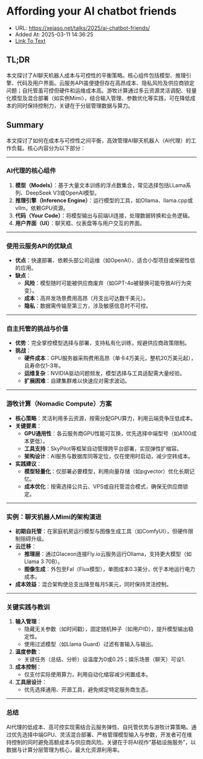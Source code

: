 # Affording your AI chatbot friends
- URL: https://xeiaso.net/talks/2025/ai-chatbot-friends/
- Added At: 2025-03-11 14:36:25
- [Link To Text](2025-03-11-affording-your-ai-chatbot-friends_raw.md)

## TL;DR
本文探讨了AI聊天机器人成本与可控性的平衡策略。核心组件包括模型、推理引擎、代码及用户界面。云服务API虽便捷但存在高昂成本、隐私风险及供应商锁定问题；自托管虽可控但硬件和运维成本高。游牧计算通过多云资源灵活调配、轻量化模型及混合部署（如实例Mimi），结合输入管理、参数优化等实践，可在降低成本的同时保持控制力，关键在于分层管理数据与算力。

## Summary
本文探讨了如何在成本与可控性之间平衡，高效管理AI聊天机器人（AI代理）的工作负载。核心内容分为以下部分：

---

### **AI代理的核心组件**
1. **模型（Models）**：基于大量文本训练的浮点数集合，常见选择包括LLama系列、DeepSeek V3或OpenAI模型。
2. **推理引擎（Inference Engine）**：运行模型的工具，如Ollama、llama.cpp或vllm，依赖GPU资源。
3. **代码（Your Code）**：将模型输出与前端UI连接，处理数据转换和业务逻辑。
4. **用户界面（UI）**：聊天框、仪表盘等与用户交互的界面。

---

### **使用云服务API的优缺点**
- **优点**：快速部署、依赖头部公司运维（如OpenAI）、适合小型项目或保密性低的应用。
- **缺点**：
  - **风险**：模型随时可能被供应商废弃（如GPT-4o被替换可能导致AI行为突变）。
  - **成本**：高并发场景费用高昂（月支出可达数千美元）。
  - **隐私**：数据需传输至第三方，涉及敏感信息时不可控。

---

### **自主托管的挑战与价值**
- **优势**：完全掌控模型选择与部署，支持私有化训练，规避供应商政策限制。
- **挑战**：
  - **硬件成本**：GPU服务器采购费用高昂（单卡4万美元，整机20万美元起），且寿命仅1-3年。
  - **运维复杂**：NVIDIA驱动问题频发，模型选择与工具适配需大量经验。
  - **扩展困难**：自建集群难以快速应对需求波动。

---

### **游牧计算（Nomadic Compute）方案**
- **核心策略**：灵活利用多云资源，按需分配GPU算力，利用云端竞争压低成本。
- **关键要素**：
  - **GPU通用性**：各云服务商GPU性能可互换，优先选择中端型号（如A100成本更低）。
  - **工具支持**：SkyPilot等框架自动管理跨平台部署，实现弹性扩缩容。
  - **架构设计**：AI服务与数据库同等定位，仅在使用时启动，减少空转成本。
- **实践建议**：
  - **模型轻量化**：仅部署必要模型，利用向量存储（如pgvector）优化长期记忆。
  - **成本优化**：按需选择公共云、VPS或自托管混合模式，确保无供应商锁定。

---

### **实例：聊天机器人Mimi的架构演进**
- **初期自托管**：在家庭机房运行模型与图像生成工具（如ComfyUI），但硬件限制阻碍升级。
- **云迁移**：
  - **推理层**：通过Glaceon连接Fly.io云服务运行Ollama，支持更大模型（如Llama 3 70B）。
  - **图像生成**：外包至Fal（Flux模型），单图成本0.3美分，优于本地运行电力成本。
- **成本效益**：混合架构使总支出降至每月5美元，同时保持灵活控制。

---

### **关键实践与教训**
1. **输入管理**：
   - 隐藏无关参数（如时间戳），固定随机种子（如用户ID），提升模型输出稳定性。
   - 使用过滤模型（如Llama Guard）过滤有害输入与输出。
2. **温度参数**：
   - 关键任务（总结、分析）设温度为0或0.25；娱乐场景（聊天）可设1.
3. **成本控制**：
   - 仅支付实际使用算力，利用自动化缩容减少闲置成本。
4. **工具层设计**：
   - 优先选择通用、开源工具，避免绑定特定服务商生态。

---

### **总结**
AI代理的低成本、高可控实现需结合云服务弹性、自托管优势与游牧计算策略。通过优先选择中端GPU、灵活混合部署、严格管理模型输入与参数，开发者可在维持控制的同时避免高额成本与供应商风险。关键在于将AI视作“基础设施服务”，以数据与计算分层管理为核心，最大化资源利用率。
